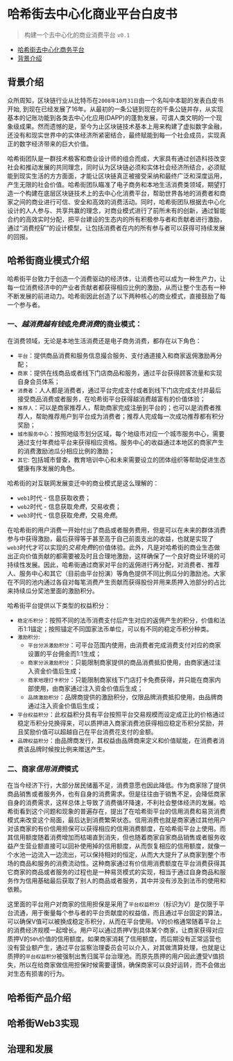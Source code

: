 # 哈希街去中心化商业平台白皮书

> 构建一个去中心化的商业消费平台
`v0.1`

- [哈希街去中心化商务平台](#哈希街去中心化商务平台)
 - [背景介绍](#背景介绍)

## 背景介绍

众所周知，区块链行业从比特币在`2008年10月31日`由一个名叫中本聪的发表白皮书开始, 到现在已经发展了16年。从最初的一条公链到现在的千条公链并存，从实现基本的记账功能到各类去中心化应用(DAPP)的蓬勃发展，可谓人类文明的一个现象级成果。然而遗憾的是，至今为止区块链技术基本上用来构建了虚拟数字金融，还没有和现实世界中的实体经济所紧密结合，最终赋能到每一个社会成员，实现真正的数字经济带来的巨大价值。

哈希街团队是一群技术极客和商业设计师的组合而成，大家具有通过创造科技改变社会和推动发展的共同理念，同时认为区块链必须和实体社会经济所结合，必须赋能到现实生活的方方面面，才能让区块链真正被接受采纳和最终广泛和深度运用，产生无限的社会价值。哈希街团队瞄准了电子商务和本地生活消费类领域，期望打造一个构建在底层区块链技术上的去中心化消费平台，帮助世界各地的消费者和商家之间的商业进行可信、安全和高效的消费活动。同时，哈希街团队根据去中心化设计的人人参与、共享共赢的理念，对商业模式进行了前所未有的创新，通过智能合约的高效实时分配，把平台建设的生态内的所有积极参与者和贡献者进行激励，通过“消费挖矿”的设计模型，让包括消费者在内的所有参与者可以获得可持续发展的回报。

## 哈希街商业模式介绍

哈希街平台致力于创造一个消费驱动的经济体，让消费也可以成为一种生产力，让每一位消费经济中的产业者贡献者都获得相应比例的激励，从而让整个生态有一种不断发展的前进动力。哈希街因此创造了以下两种核心的商业模式，直接鼓励了每一个参与者。

### 一、*越消费越有钱*或*免费消费*的商业模式：

在消费领域，无论是本地生活消费还是电子商务消费，都存在以下角色：
- `平台`：提供商品消费和服务信息撮合服务、支付通道接入和商家返佣激励再分配；
- `商家`：提供在线商品或者线下门店商品和服务，通过平台获得顾客流量和实现自身会员体系；
- `消费者`：人人都是消费者，通过平台完成支付或者到线下门店完成支付并最后接受商品消费或者服务，在哈希街平台获得越消费越富有的价值体验；
- `推荐人`：可以是商家推荐人，帮助商家完成注册到平台的；也可以是消费者推荐人，帮助推荐用户到平台成为消费者；推荐人完成每一次成功推荐都有积分奖励；
- `城市服务中心`：按照地级市划分区域，每个地级市对应一个城市服务中心，需要通过支付年费给平台来获得相应资格。服务中心的收益通过本地区的商家产生的消费激励池瓜分相应比例的激励；
- `其它`: 包括城市督查，教育培训中心和未来需要设立的团体组织等帮助促进生态健康有序发展的角色。

哈希街的对互联网发展变迁中的商业模式是这么理解的：
* `web1`时代 - 信息获取收费；
* `web2`时代 - 信息获取*免费*，交易收费；
* `web3`时代 - 信息获取*免费*，交易*免费*。

在哈希街的用户消费一开始付出了商品或者服务费用，但是可以在未来的群体消费参与中获得激励，最后获得等于甚至高于自己前面支出的收益，也就是实现了`web3`时代才可以实现的*交易免费*的价值体验。此外，凡是对哈希街的商业生态做出正向价值贡献的都需要被及时且合理地激励，这样确保了一个良好商业环境的可持续性发展。因此，哈希街通过商家对平台的返佣进行再分配，对消费者、推荐人、服务中心和其它（目前由平台扮演）等角色提供不同比例瓜分的激励池。大家在不同的池内通过各自对每笔消费产生贡献而获得股份并用来质押入池部分的占比来持续瓜分奖池里面的激励积分。

哈希街平台提供以下类型的权益积分：
- `稳定币积分`：按照不同的法币消费支付后产生对应的返佣产生的积分，价值和法币1:1锚定；按照锚定不同国家法币单位，可以有不同的稳定币积分种类。
- `激励积分`:
    - `平台分派激励积分`：可平台范围内使用，由消费者完成消费支付对应的商家设置的平台佣金而1:1生成；
    - `商家分派激励积分`：只能限制商家提供的商品消费抵扣使用，由商家通过注入资金价值后生成；
    - `商家地理打卡积分`：只能限制商家线下门店打卡免费获得，并只能在商家内部使用，由商家通过注入资金价值后生成；
    - `品牌激励积分`：品牌商提供的激励积分，仅限品牌消费抵扣使用，由品牌商通过注入资金价值后生成；
- `平台权益积分`：此权益积分具有平台按照平台交易规模而设定成正比的价格通过稳定币积分兑换得来，可以质押进入商家消费池获得相应稳定币积分奖励，并且奖励价值可以超越自己在平台消费花支付的金额。
- `品牌权益积分`：由品牌商发行，其权益由品牌商来定义和价值赋能，在消费者消费该品牌时候按比例来赠送产生。

### 二、商家*信用消费*模式

在当今经济下行，大部分居民储蓄不足，消费意愿也因此降低。作为商家除了提供商品销售或者服务外，也有自身的消费需求。但是往往由于销售不足，会降低商家自身的消费需求，这样总体上导致了消费循环降速，不利社会整体经济的发展。哈希街看到这个问题和现象的普遍存在，提出了在哈希街平台的信用消费和易货消费模式来改变这个局面，最后达到消费繁荣状态。信用消费也就是商家通过其他用户对该商家的有价信用担保可以获得相应的信用消费额度，在哈希街平台上使用。而其信用额度随着消费增加而枯竭直到消失，但也随着商家自家商品销售或者服务收益产生营业额直接可以回补使用掉的信用额度，从而恢复相应的信用额度，就像一个水池一边流入一边流出，可以保持相对的恒定，从而大大提升了从商家到整个市场的商品和服务的消费流动性。这种商家通过有价信用消费额度在平台消费获得其它商家的商品或者服务的过程也是一种易货模式的实现，相当于通过自身商品和服务作为信用基础最后获取了别人的商品或者服务，其中并没有涉及到法币的使用和依赖。

这里面的平台用户对商家的信用担保是采用了`平台权益积分`（标识为V）是仅限于平台流通，用于衡量每个参与者的平台贡献度的权益值，而且通过平台固定的算法，可以确保V值可以被换成稳定币积分，从而在平台使用。V的价格通常随着平台上的消费经济规模一起增长。用户可以通过质押V到具体某个商家，让商家获得对应质押V的`50%`价值的信用额度。如果商家消耗了信用额度，而后期没有正常运营也没有营业额产生，通过平台监察治理委员会可以介入，对其做清算处理，也就是让质押的`平台权益积分`被强制出售归属平台治理池。而原先质押的用户因此遭受V值损失，所以在给商家做信用担保时候需要谨慎，确保商家可以良好运转，而不会做出对生态有损害的行为。

## 哈希街产品介绍

## 哈希街Web3实现

## 治理和发展